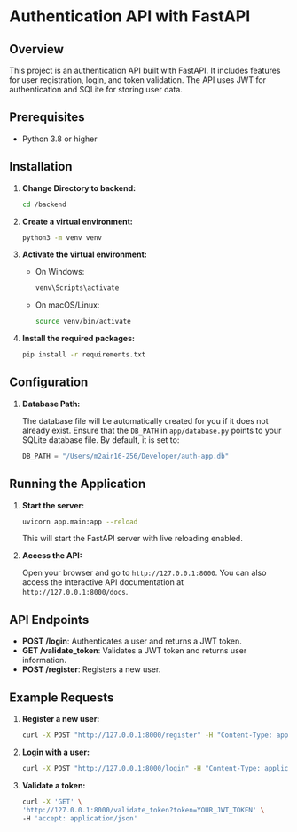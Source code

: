 # Authentication API with FastAPI

## Overview

This project is an authentication API built with FastAPI. It includes features for user registration, login, and token validation. The API uses JWT for authentication and SQLite for storing user data.

## Prerequisites

- Python 3.8 or higher

## Installation

1. **Change Directory to backend:**

    ```bash
    cd /backend
    ```

2. **Create a virtual environment:**

    ```bash
    python3 -m venv venv
    ```

3. **Activate the virtual environment:**

    - On Windows:

      ```bash
      venv\Scripts\activate
      ```

    - On macOS/Linux:

      ```bash
      source venv/bin/activate
      ```

4. **Install the required packages:**

    ```bash
    pip install -r requirements.txt
    ```

## Configuration

1. **Database Path:**

   The database file will be automatically created for you if it does not already exist. 
   Ensure that the `DB_PATH` in `app/database.py` points to your SQLite database file. By default, it is set to:

    ```python
    DB_PATH = "/Users/m2air16-256/Developer/auth-app.db"
    ```

## Running the Application

1. **Start the server:**

    ```bash
    uvicorn app.main:app --reload
    ```

   This will start the FastAPI server with live reloading enabled.

2. **Access the API:**

   Open your browser and go to `http://127.0.0.1:8000`. You can also access the interactive API documentation at `http://127.0.0.1:8000/docs`.

## API Endpoints

- **POST /login**: Authenticates a user and returns a JWT token.
- **GET /validate_token**: Validates a JWT token and returns user information.
- **POST /register**: Registers a new user.

## Example Requests

1. **Register a new user:**

    ```bash
    curl -X POST "http://127.0.0.1:8000/register" -H "Content-Type: application/json" -d '{"username": "testuser", "password": "testpass"}'
    ```

2. **Login with a user:**

    ```bash
    curl -X POST "http://127.0.0.1:8000/login" -H "Content-Type: application/json" -d '{"username": "testuser", "password": "testpass"}'
    ```

3. **Validate a token:**

    ```bash
    curl -X 'GET' \
    'http://127.0.0.1:8000/validate_token?token=YOUR_JWT_TOKEN' \
    -H 'accept: application/json'
    ```

